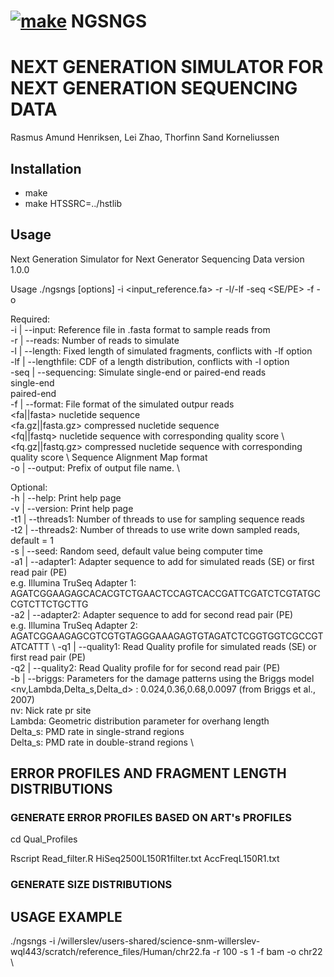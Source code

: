  # [![make](https://github.com/RAHenriksen/SimulAncient/actions/workflows/make.yml/badge.svg)](https://github.com/RAHenriksen/NGSNGS/actions/workflows/make.yml) NGSNGS

# NEXT GENERATION SIMULATOR FOR NEXT GENERATION SEQUENCING DATA
Rasmus Amund Henriksen, Lei Zhao, Thorfinn Sand Korneliussen 
## Installation
* make
* make HTSSRC=../hstlib

## Usage
Next Generation Simulator for Next Generator Sequencing Data version 1.0.0 

Usage
./ngsngs [options] -i <input_reference.fa> -r <Number of reads> -l/-lf <fixed length or length file> -seq <SE/PE> -f <Output format> -o <Output name>

Required: \
-i | --input: 			 Reference file in .fasta format to sample reads from \
-r | --reads: 			 Number of reads to simulate \
-l | --length: 			 Fixed length of simulated fragments, conflicts with -lf option \
-lf | --lengthfile: 		 CDF of a length distribution, conflicts with -l option \
-seq | --sequencing: 		 Simulate single-end or paired-end reads \
	 <SE>	 single-end \
 	 <PE>	 paired-end \
-f | --format: 			 File format of the simulated outpur reads \
	 <fa||fasta>		 nucletide sequence \
 	 <fa.gz||fasta.gz>	 compressed nucletide sequence \
 	 <fq||fastq>		 nucletide sequence with corresponding quality score \ 
 	 <fq.gz||fastq.gz>	 compressed nucletide sequence with corresponding quality score \ 
 	 <bam>			 Sequence Alignment Map format \
-o | --output: 			 Prefix of output file name. \

Optional: \
-h | --help: 			 Print help page \
-v | --version: 		 Print help page \
-t1 | --threads1: 		 Number of threads to use for sampling sequence reads \
-t2 | --threads2: 		 Number of threads to use write down sampled reads, default = 1 \
-s | --seed: 			 Random seed, default value being computer time \
-a1 | --adapter1: 		 Adapter sequence to add for simulated reads (SE) or first read pair (PE) \
	 e.g. Illumina TruSeq Adapter 1: AGATCGGAAGAGCACACGTCTGAACTCCAGTCACCGATTCGATCTCGTATGCCGTCTTCTGCTTG  \
-a2 | --adapter2: 		 Adapter sequence to add for second read pair (PE)  \
	 e.g. Illumina TruSeq Adapter 2: AGATCGGAAGAGCGTCGTGTAGGGAAAGAGTGTAGATCTCGGTGGTCGCCGTATCATTT \ 
-q1 | --quality1: 		 Read Quality profile for simulated reads (SE) or first read pair (PE) \
-q2 | --quality2: 		 Read Quality profile for for second read pair (PE) \
-b | --briggs: 			 Parameters for the damage patterns using the Briggs model \
	 <nv,Lambda,Delta_s,Delta_d> : 0.024,0.36,0.68,0.0097 (from Briggs et al., 2007) \
	 nv: Nick rate pr site  \
 	 Lambda: Geometric distribution parameter for overhang length \
 	 Delta_s: PMD rate in single-strand regions \
 	 Delta_s: PMD rate in double-strand regions \ 

## ERROR PROFILES AND FRAGMENT LENGTH DISTRIBUTIONS

### GENERATE ERROR PROFILES BASED ON ART's PROFILES
cd Qual_Profiles

Rscript Read_filter.R HiSeq2500L150R1filter.txt AccFreqL150R1.txt

### GENERATE SIZE DISTRIBUTIONS

## USAGE EXAMPLE
./ngsngs -i /willerslev/users-shared/science-snm-willerslev-wql443/scratch/reference_files/Human/chr22.fa -r 100 -s 1 -f bam -o chr22 \
